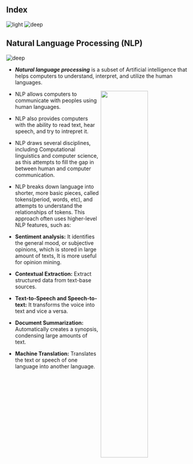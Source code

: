 ## Index
![light](https://user-images.githubusercontent.com/12748752/150695340-c086876c-1e29-4493-b03b-cbff51dba02a.png)
![deep](https://user-images.githubusercontent.com/12748752/150695343-8977b5d0-3cd4-4959-b90e-9fe72d336d42.png)

## Natural Language Processing (NLP)
![deep](https://user-images.githubusercontent.com/12748752/150695343-8977b5d0-3cd4-4959-b90e-9fe72d336d42.png)
* _**Natural language processing**_ is a subset of Artificial intelligence that helps computers to understand, interpret, and utilize the human languages. 
<img src="https://user-images.githubusercontent.com/12748752/150695497-d66d6dae-37e6-48d4-8144-a7b8473435c9.png" ALIGN="right" width=50% />

* NLP allows computers to communicate with peoples using human languages. 
* NLP also provides computers with the ability to read text, hear speech, and try to intrepret it. 
* NLP draws several disciplines, including Computational linguistics and computer science, as this attempts to fill the gap in between human and computer communication.


* NLP breaks down language into shorter, more basic pieces, called tokens(period, words, etc), and attempts to understand the relationships of tokens. This approach often uses higher-level NLP features, such as:

- **Sentiment analysis:** It identifies the general mood, or subjective opinions, which is stored in large amount of texts, It is more useful for opinion mining.

- **Contextual Extraction:** Extract structured data from text-base sources.
- **Text-to-Speech and Speech-to-text:** It transforms the voice into text and vice a versa.
- **Document Summarization:** Automatically creates a synopsis, condensing large amounts of text.
- **Machine Translation:** Translates the text or speech of one language into another language.

